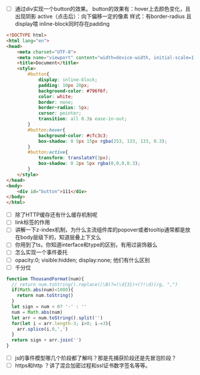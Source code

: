 
- [ ] 通过div实现一个button的效果。
      button的效果有：hover上去颜色变化，且出现阴影
      active（点击后）：向下偏移一定的像素
      样式：有border-radius 且display喂 inline-block同时存在padding
```html
<!DOCTYPE html>
<html lang="en">
<head>
    <meta charset="UTF-8">
    <meta name="viewport" content="width=device-width, initial-scale=1.0">
    <title>Document</title>
    <style>
        #button{
            display: inline-block;
            padding: 10px 20px;
            background-color: #796f6f;
            color: white;
            border: none;
            border-radius: 5px;
            cursor: pointer;
            transition: all 0.3s ease-in-out;
        }
        #button:hover{
            background-color: #cfc3c3;
            box-shadow: 0 5px 15px rgba(253, 133, 133, 0.3);
        }
        #button:active{
            transform: translateY(3px);
            box-shadow: 0 2px 5px rgba(0,0,0,0.3);
        }
    </style>
</head>
<body>
    <div id="button">111</div>
</body>
</html>
```

- [ ] 除了HTTP缓存还有什么缓存机制呢
- [ ] link标签的作用
- [ ] 讲解一下z-index机制，为什么主流组件库的popover或者tooltip通常都是放在body层级下的，知道层叠上下文么
- [ ] 你用到了ts，你知道interface和type的区别，有用过装饰器么
- [ ] 怎么实现一个事件委托
- [ ] opacity:0; visible:hidden; display:none; 他们有什么区别
- [ ] 千分位
```js
function ThousandFormat(num){
  // return num.toString().replace(/\B(?=(\d{3})+(?!\d))/g, ",")
  if(Math.abs(num)<1000){
    return num.toString()
  }
  let sign = num < 0? '-' : ''
  num = Math.abs(num)
  let arr = num.toString().split('')
  for(let i = arr.length-3; i>0; i-=3){
    arr.splice(i,0,',')
  }
  return sign + arr.join('')
}

```
- [ ] js的事件模型哪几个阶段都了解吗？那是先捕获阶段还是先冒泡阶段？
- [ ] https和http ？讲了混合加密过程和ssl证书数字签名等等。